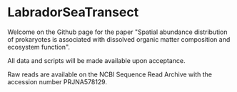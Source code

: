 # LabradorSeaTransect

Welcome on the Github page for the paper "Spatial abundance distribution of prokaryotes is associated with dissolved organic matter composition and ecosystem function".

All data and scripts will be made available upon acceptance.

Raw reads are available on the NCBI Sequence Read Archive with the accession number PRJNA578129.
